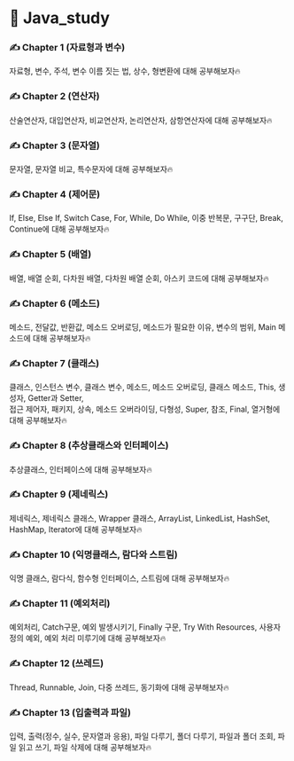 # 🚩 Java_study
### ✍️ Chapter 1 (자료형과 변수)
자료형, 변수, 주석, 변수 이름 짓는 법, 상수, 형변환에 대해 공부해보자🔥

### ✍️ Chapter 2 (연산자)
산술연산자, 대입연산자, 비교연산자, 논리연산자, 삼항연산자에 대해 공부해보자🔥

### ✍️ Chapter 3 (문자열)
문자열, 문자열 비교, 특수문자에 대해 공부해보자🔥

### ✍️ Chapter 4 (제어문)
If, Else, Else If, Switch Case, For, While, Do While, 이중 반복문, 구구단, Break, Continue에 대해 공부해보자🔥

### ✍️ Chapter 5 (배열)
배열, 배열 순회, 다차원 배열, 다차원 배열 순회, 아스키 코드에 대해 공부해보자🔥

### ✍️ Chapter 6 (메소드)
메소드, 전달값, 반환값, 메소드 오버로딩, 메소드가 필요한 이유, 변수의 범위, Main 메소드에 대해 공부해보자🔥

### ✍️ Chapter 7 (클래스)
클래스, 인스턴스 변수, 클래스 변수, 메소드, 메소드 오버로딩, 클래스 메소드, This, 생성자, Getter과 Setter, <br>
접근 제어자, 패키지, 상속, 메소드 오버라이딩, 다형성, Super, 참조, Final, 열거형에 대해 공부해보자🔥

### ✍️ Chapter 8 (추상클래스와 인터페이스)
추상클래스, 인터페이스에 대해 공부해보자🔥

### ✍️ Chapter 9 (제네릭스)
제네릭스, 제네릭스 클래스, Wrapper 클래스, ArrayList, LinkedList, HashSet, HashMap, Iterator에 대해 공부해보자🔥

### ✍️ Chapter 10 (익명클래스, 람다와 스트림)
익명 클래스, 람다식, 함수형 인터페이스, 스트림에 대해 공부해보자🔥

### ✍️ Chapter 11 (예외처리)
예외처리, Catch구문, 예외 발생시키기, Finally 구문, Try With Resources, 사용자 정의 예외, 예외 처리 미루기에 대해 공부해보자🔥

### ✍️ Chapter 12 (쓰레드)
Thread, Runnable, Join, 다중 쓰레드, 동기화에 대해 공부해보자🔥

### ✍️ Chapter 13 (입출력과 파일)
입력, 출력(정수, 실수, 문자열과 응용), 파일 다루기, 폴더 다루기, 파일과 폴더 조회, 파일 읽고 쓰기, 파일 삭제에 대해 공부해보자🔥

